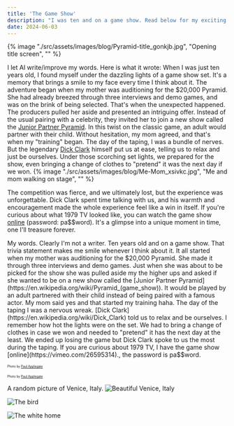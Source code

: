```yaml
---
title: 'The Game Show'
description: "I was ten and on a game show. Read below for my exciting adventure."
date: 2024-06-03
---
```

{% image "./src/assets/images/blog/Pyramid-title_gonkjb.jpg", "Opening title screen", "" %}

I let AI write/improve my words. Here is what it wrote:
When I was just ten years old, I found myself under the dazzling lights of a game show set. It's a memory that brings a smile to my face every time I think about it. The adventure began when my mother was auditioning for the $20,000 Pyramid. She had already breezed through three interviews and demo games, and was on the brink of being selected.
That's when the unexpected happened. The producers pulled her aside and presented an intriguing offer. Instead of the usual pairing with a celebrity, they invited her to join a new show called the [Junior Partner Pyramid](https://en.wikipedia.org/wiki/Pyramid_(game_show)). In this twist on the classic game, an adult would partner with their child. Without hesitation, my mom agreed, and that's when my "training" began.
The day of the taping, I was a bundle of nerves. But the legendary [Dick Clark](https://en.wikipedia.org/wiki/Dick_Clark) himself put us at ease, telling us to relax and just be ourselves. Under those scorching set lights, we prepared for the show, even bringing a change of clothes to "pretend" it was the next day if we won.
{% image "./src/assets/images/blog/Me-Mom_xsivkc.jpg", "Me and mom walking on stage", "" %}

The competition was fierce, and we ultimately lost, but the experience was unforgettable. Dick Clark spent time talking with us, and his warmth and encouragement made the whole experience feel like a win in itself.
If you're curious about what 1979 TV looked like, you can watch the game show [online](https://vimeo.com/26595314) (password: pa$$word). It's a glimpse into a unique moment in time, one I'll treasure forever.

My words. Clearly I'm not a writer.
Ten years old and on a game show. That trivia statement makes me smile whenever I think about it. It all started when my mother was auditioning for the $20,000 Pyramid. She made it through three interviews and demo games. Just when she was about to be picked for the show she was pulled aside my the higher ups and asked if she wanted to be on a new show called the [Junior Partner Pyramid](https://en.wikipedia.org/wiki/Pyramid_(game_show)). It would be played by an adult partnered with their child instead of being paired with a famous actor. My mom said yes and that started my training haha.
The day of the taping I was a nervous wreak. [Dick Clark](https://en.wikipedia.org/wiki/Dick_Clark) told us to relax and be ourselves. I remember how hot the lights were on the set. We had to bring a change of clothes in case we won and needed to "pretend" it has the next day at the least. We ended up losing the game but Dick Clark spoke to us the most during the taping. If you are curious about 1979 TV, I have the game show [online](https://vimeo.com/26595314)., the password is pa$$word.

<unpic-img
  webc:import="npm:@unpic/webc"
  src="https://res.cloudinary.com/paulapplegate-com/image/upload/v1718998268/paulapplegate-com-images/Blog/contract_vfe0tn.jpg
"
  layout="constrained"
  width="1222"
  height="1600"
  alt="A consolation prize sheet" ></unpic-img>
<span style="font-size: 0.5em;">
  Photo by <a href="https://paulapplegate.com">Paul Applegate</a>
</span>

<unpic-img
  webc:import="npm:@unpic/webc"
  src="https://res.cloudinary.com/paulapplegate-com/image/upload/v1718998270/paulapplegate-com-images/Blog/Me-Mom_xsivkc.jpg
"
  layout="constrained"
  width="2599"
  height="2640"
  alt="A consolation prize sheet" ></unpic-img>
<span style="font-size: 0.5em;">
  Photo by <a href="https://paulapplegate.com">Paul Applegate</a>
</span>

A random picture of Venice, Italy.
![Beautiful Venice, Italy](https://res.cloudinary.com/paulapplegate-com/image/upload/c_limit/dpr_auto/f_auto,q_auto/w_auto:breakpoints_200_1920_30_15/israel-ferrera-ewxZ27OmFrs-unsplash_xiwjm2.jpg)


![The bird](https://res.cloudinary.com/paulapplegate-com/image/upload/c_limit/dpr_auto/f_auto,q_auto/w_auto:breakpoints_200_1920_30_15/bob-brewer_ayzghl.jpg)

![The white home](https://res.cloudinary.com/paulapplegate-com/image/upload/c_limit/dpr_auto/f_auto,q_auto/w_auto:breakpoints_200_1920_30_15/pawel-czerwinski_r4l442.jpg)